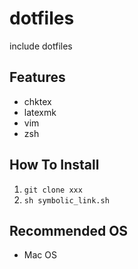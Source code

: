 # dotfiles

include dotfiles 

## Features 
- chktex
- latexmk
- vim
- zsh

## How To Install
1. `git clone xxx`
2. `sh symbolic_link.sh`

## Recommended OS
- Mac OS 


